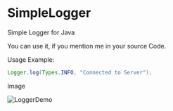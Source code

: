 # SimpleLogger
Simple Logger for Java

You can use it, if you mention me in your source Code.

Usage Example:

```java
Logger.log(Types.INFO, "Connected to Server");
```

Image
 
![LoggerDemo](https://ron-schluseneck.de/img/github/loggerDemo.png)
